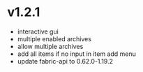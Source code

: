 # v1.2.1
- interactive gui
- multiple enabled archives
- allow multiple archives
- add all items if no input in item add menu
- update fabric-api to 0.62.0-1.19.2